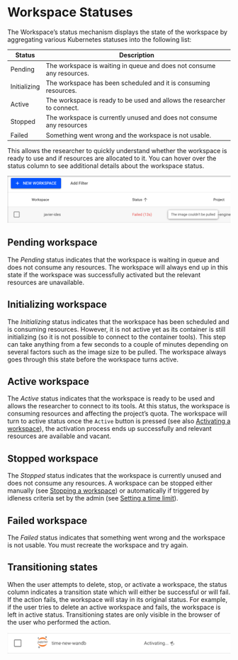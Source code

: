 # Workspace Statuses

The Workspace’s status mechanism displays the state of the workspace by aggregating various Kubernetes statuses into the following list:


| Status | Description | 
|--------|-------------|
| Pending | The workspace is waiting in queue and does not consume any resources.  |
| Initializing | The workspace has been scheduled and it is consuming resources. |
| Active | The workspace is ready to be used and allows the researcher to connect. |
| Stopped | The workspace is currently unused and does not consume any resources |
| Failed | Something went wrong and the workspace is not usable. | 

This allows the researcher to quickly understand whether the workspace is ready to use and if resources are allocated to it. You can hover over the status column to see additional details about the workspace status.


![](img/9-hover-status.png)


## Pending workspace
The _Pending_ status indicates that the workspace is waiting in queue and does not consume any resources. The workspace will always end up in this state if the workspace was successfully activated but the relevant resources are unavailable.

## Initializing workspace

The _Initializing_ status indicates that the workspace has been scheduled and is consuming resources. However, it is not active yet as its container is still initializing (so it is not possible to connect to the container tools). This step can take anything from a few seconds to a couple of minutes depending on several factors such as the image size to be pulled. The workspace always goes through this state before the workspace turns active.


## Active workspace
The _Active_ status indicates that the workspace is ready to be used and allows the researcher to connect to its tools. At this status, the workspace is consuming resources and affecting the project’s quota. The workspace will turn to active status once the `Active` button is pressed (see also [Activating a workspace](#xxxx)), the activation process ends up successfully and relevant resources are available and vacant.

## Stopped workspace
The _Stopped_ status indicates that the workspace is currently unused and does not consume any resources. A workspace can be stopped either manually (see [Stopping a workspace](#xxx)) or automatically if triggered by idleness criteria set by the admin (see [Setting a time limit](#ddd)).

## Failed workspace

The _Failed_ status indicates that something went wrong and the workspace is not usable. You must recreate the workspace and try again.

## Transitioning states

When the user attempts to delete, stop, or activate a workspace, the status column indicates a transition state which will either be successful or will fail. If the action fails, the workspace will stay in its original status. For example, if the user tries to delete an active workspace and fails, the workspace is left in active status. Transitioning states are only visible in the browser of the user who performed the action.


![](img/10-transitioning-state.png)
